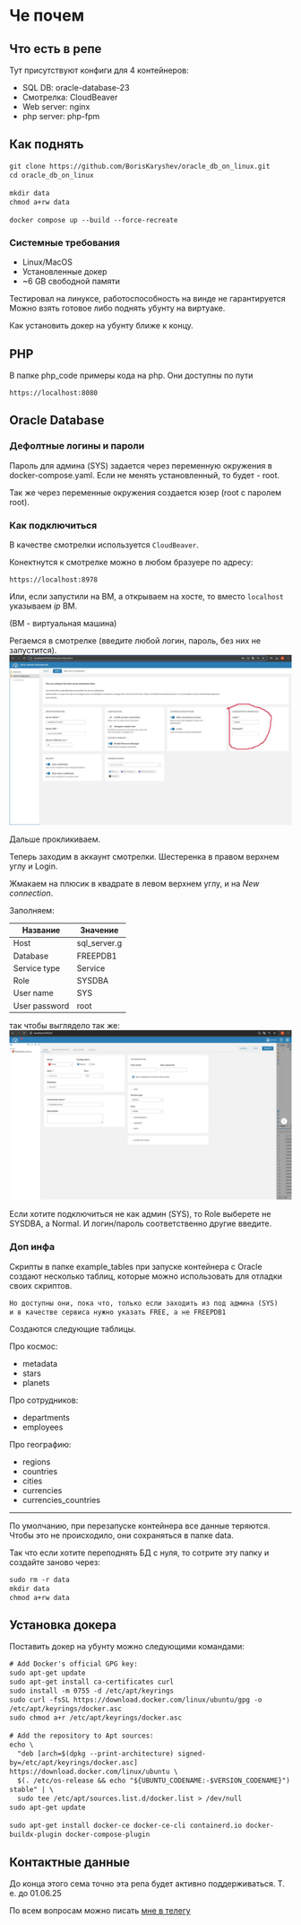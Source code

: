 # Че почем

## Что есть в репе
Тут присутствуют конфиги для 4 контейнеров:
- SQL DB: oracle-database-23
- Смотрелка: CloudBeaver
- Web server: nginx
- php server: php-fpm

## Как поднять
```
git clone https://github.com/BorisKaryshev/oracle_db_on_linux.git
cd oracle_db_on_linux

mkdir data
chmod a+rw data

docker compose up --build --force-recreate
```

### Системные требования
- Linux/MacOS
- Установленные докер
- ~6 GB свободной памяти

Тестировал на линуксе, работоспособность на винде не гарантируется
Можно взять готовое либо поднять убунту на виртуаке.

Как установить докер на убунту ближе к концу.

## PHP
В папке php_code примеры кода на php.
Они доступны по пути

```
https://localhost:8080
```

## Oracle Database
### Дефолтные логины и пароли
Пароль для админа (SYS) задается через переменную окружения в docker-compose.yaml.
Если не менять установленный, то будет - root.

Так же через переменные окружения создается юзер (root с паролем root).

### Как подключиться

В качестве смотрелки используется `CloudBeaver`.

Конектнутся к смотрелке можно в любом бразуере по адресу:

    https://localhost:8978

Или, если запустили на ВМ, а открываем на хосте, то вместо `localhost` указываем *ip* ВМ.

(ВМ - виртуальная машина)

Регаемся в смотрелке (введите любой логин, пароль, без них не запустится).
![Сюда регаться](images/1.jpg)

Дальше прокликиваем.

Теперь заходим в аккаунт смотрелки. Шестеренка в правом верхнем углу и Login.

Жмакаем на плюсик в квадрате в левом верхнем углу, и на *New connection*.

Заполняем:

|Название|Значение|
|--|--|
|Host|sql_server.g|
|Database|FREEPDB1|
|Service type|Service|
|Role|SYSDBA|
|User name|SYS|
|User password|root|

так чтобы выглядело так же:
![Так подключаться](images/2.jpg)


Если хотите подключиться не как админ (SYS), то Role выберете не SYSDBA, а Normal.
И логин/пароль соответственно другие введите.

### Доп инфа

Скрипты в папке example_tables при запуске контейнера с Oracle создают несколько таблиц, которые можно использовать для отладки своих скриптов.

    Но доступны они, пока что, только если заходить из под админа (SYS)
    и в качестве сервиса нужно указать FREE, а не FREEPDB1

Создаются следующие таблицы.

Про космос:
- metadata
- stars
- planets

Про сотрудников:
- departments
- employees

Про географию:
- regions
- countries
- cities
- currencies
- currencies_countries

---
По умолчанию, при перезапуске контейнера все данные теряются.
Чтобы это не происходило, они сохраняться в папке data.

Так что если хотите переподнять БД с нуля, то сотрите эту папку и создайте заново через:
```
sudo rm -r data
mkdir data
chmod a+rw data
```


## Установка докера
Поставить докер на убунту можно следующими командами:

```
# Add Docker's official GPG key:
sudo apt-get update
sudo apt-get install ca-certificates curl
sudo install -m 0755 -d /etc/apt/keyrings
sudo curl -fsSL https://download.docker.com/linux/ubuntu/gpg -o /etc/apt/keyrings/docker.asc
sudo chmod a+r /etc/apt/keyrings/docker.asc

# Add the repository to Apt sources:
echo \
  "deb [arch=$(dpkg --print-architecture) signed-by=/etc/apt/keyrings/docker.asc] https://download.docker.com/linux/ubuntu \
  $(. /etc/os-release && echo "${UBUNTU_CODENAME:-$VERSION_CODENAME}") stable" | \
  sudo tee /etc/apt/sources.list.d/docker.list > /dev/null
sudo apt-get update

sudo apt-get install docker-ce docker-ce-cli containerd.io docker-buildx-plugin docker-compose-plugin
```

## Контактные данные

До конца этого сема точно эта репа будет активно поддерживаться. Т. е. до 01.06.25

По всем вопросам можно писать [мне в телегу](https://t.me/boris_karyshev)
